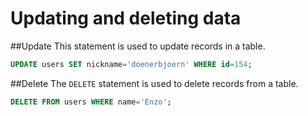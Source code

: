# Updating and deleting data
##Update
This statement is used to update records in a table.
```sql
UPDATE users SET nickname='doenerbjoern' WHERE id=154;
```
##Delete
The `DELETE` statement is used to delete records from a table.
```sql
DELETE FROM users WHERE name='Enzo';
```
